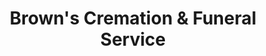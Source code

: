 ---
title: "Brown's Cremation & Funeral Service"
url: /grand-junction/browns-cremation-and-funeral-service/
shop: funeral directors
---